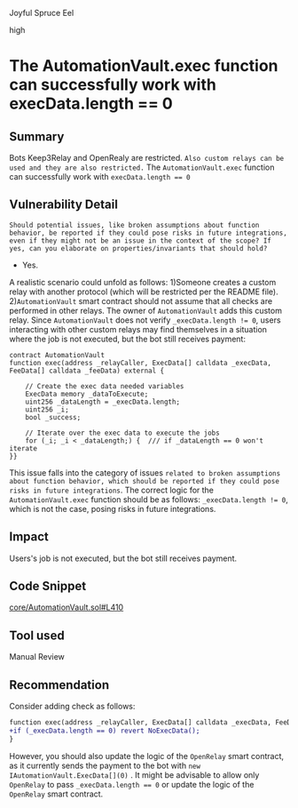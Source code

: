 Joyful Spruce Eel

high

# The AutomationVault.exec function can successfully work with execData.length == 0

## Summary
Bots Keep3Relay and OpenRealy are restricted. `Also custom relays can be used and they are also restricted.`  The `AutomationVault.exec` function can successfully work with `execData.length == 0`

## Vulnerability Detail
`Should potential issues, like broken assumptions about function behavior, be reported if they could pose risks in future integrations, even if they might not be an issue in the context of the scope? If yes, can you elaborate on properties/invariants that should hold?`
- Yes.

A realistic scenario could unfold as follows:
1)Someone creates a custom relay with another protocol (which will be restricted per the README file).
2)`AutomationVault` smart contract should not assume that all checks are performed in other relays. The owner of `AutomationVault` adds this custom relay.
Since `AutomationVault` does not verify `_execData.length != 0`, users interacting with other custom relays may find themselves in a situation where the job is not executed, but the bot still receives payment:
```solidity
contract AutomationVault
function exec(address _relayCaller, ExecData[] calldata _execData, FeeData[] calldata _feeData) external {
   
    // Create the exec data needed variables
    ExecData memory _dataToExecute;
    uint256 _dataLength = _execData.length;
    uint256 _i;
    bool _success;

    // Iterate over the exec data to execute the jobs
    for (_i; _i < _dataLength;) {  /// if _dataLength == 0 won't iterate
}}

```
This issue falls into the category of issues `related to broken assumptions about function behavior, which should be reported if they could pose risks in future integrations`. The correct logic for the `AutomationVault.exec` function should be as follows: `_execData.length != 0`, which is not the case, posing risks in future integrations.

## Impact
Users's job is not executed, but the bot still receives payment.

## Code Snippet
[core/AutomationVault.sol#L410](https://github.com/sherlock-audit/2024-04-xkeeper/blob/main/xkeeper-core/solidity/contracts/core/AutomationVault.sol#L410)

## Tool used

Manual Review

## Recommendation
Consider adding check as follows:
```diff
function exec(address _relayCaller, ExecData[] calldata _execData, FeeData[] calldata _feeData) external {
+if (_execData.length == 0) revert NoExecData();
}
```
However, you should also update the logic of the `OpenRelay` smart contract, as it currently sends the payment to the bot with `new IAutomationVault.ExecData[](0)` . It might be advisable to allow only `OpenRelay` to pass `_execData.length == 0` or update the logic of the `OpenRelay` smart contract.
